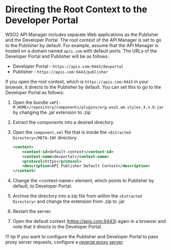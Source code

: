 # Directing the Root Context to the Developer Portal

WSO2 API Manager includes separate Web applications as the Publisher and the Developer Portal. The root context of the API Manager is set to go to the Publisher by default. For example, assume that the API Manager is hosted on a domain named `apis.com` with default ports. The URLs of the Developer Portal and Publisher will be as follows:

-   Developer Portal - `https://apis.com:9443/devportal`
-   Publisher - `https://apis.com:9443/publisher`

If you open the root context, which is `https://apis.com:9443` in your browser, it directs to the Publisher by default. You can set this to go to the Developer Portal as follows:

1.  Open the bundle `<API-M_HOME>/repository/components/plugins/org.wso2.am.styles_4.x.0.jar` by changing the .jar extension to .zip
2.  Extract the components into a desired directory.
3.  Open the `component.xml` file that is inside the `<Extracted Directory>/META-INF` directory.

    ```xml
    <context>
        <context-id>default-context</context-id>
        <context-name>devportal</context-name>
        <protocol>https</protocol>
        <description>API Publisher Default Context</description>
    </context>
    ```
    
4.  Change the &lt;context-name&gt; element, which points to Publisher by default, to Developer Portal:
5.  Archive the directory into a zip file from within the `<Extracted Directory>` and change the extension from .zip to .jar
6.  Restart the server.
7.  Open the default context (<https://apis.com:9443>) again in a browser and note that it directs to the Developer Portal.

!!! tip
    If you want to configure the Publisher and Developer Portal to pass proxy server requests, configure a [reverse proxy server]({{base_path}}/reference/faq/#how-can-i-set-up-a-reverse-proxy-server-to-pass-server-requests).
